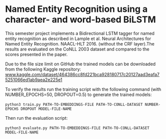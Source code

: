 # Named Entity Recognition using a character- and word-based BiLSTM

This semester project implements a Bidirectional LSTM tagger for named entity recognition as described in Lample et al. Neural Architectures for Named Entity Recognition. NAACL-HLT 2016. (without the CRF layer).The results are evaluated on the CoNLL 2003 dataset and compared to the scores presented in the paper.


Due to the file size limit on GitHub the trained models can be downloaded from the following Kaggle repository: www.kaggle.com/dataset/464386cc8fd221bca928180717c20127aad3eafa75251066ed1ab9aea2e225e1

To verify the results run the training script with the following command (with NUMBER_EPOCHS=50, DROPOUT=0.5) to generate the trained models:<br/>
<br/>
```python3 train.py PATH-TO-EMBEDDINGS-FILE PATH-TO-CONLL-DATASET NUMBER-EPOCHS DROPOUT MODEL-FILE-NAME```

Then run the evaluation script:<br/>
<br/>
```python3 evaluate.py PATH-TO-EMBEDDINGS-FILE PATH-TO-CONLL-DATASET MODEL-FILE-NAME```
